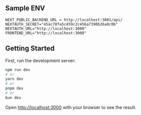 ## Sample ENV

```
NEXT_PUBLIC_BACKEND_URL = http://localhost:3001/api/
NEXTAUTH_SECRET="45ac78fa5c459c2c456a7390b26a8c0b"
NEXTAUTH_URL="http://localhost:3000"
FRONTEND_URL="http://localhost:3000"
```

## Getting Started

First, run the development server:

```bash
npm run dev
# or
yarn dev
# or
pnpm dev
# or
bun dev
```

Open [http://localhost:3000](http://localhost:3000) with your browser to see the result.

